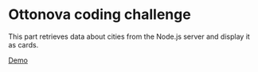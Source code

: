 # Ottonova coding challenge

This part retrieves data about cities from the Node.js server and display it as cards.

[Demo](http://spacefugu.ru/ottonova/)